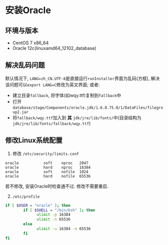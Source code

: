 # 安装Oracle

## 环境与版本
   * CentOS 7 x86_64
   * Oracle 12c(linuxamd64_12102_database)

## 解决乱码问题
默认情况下, `LANG=zh_CN.UTF-8`是直接运行`runInstaller`界面为乱码(方框), 解决该问题可以`export LANG=C`修改为英文界面;
或者:
   * 建立目录`fallback`, 将字体(如wqy.ttf)复制到`fallback`中
   * 打开`database/stage/Components/oracle.jdk/1.6.0.75.0/1/DataFiles/filegroup2.jar`
   * 将`fallback/wqy.ttf`加入到 **其** `jdk/jre/lib/fonts/`中(目录结构为`jdk/jre/lib/fonts/fallback/wqy.ttf`)

## 修改Linux系统配置
   1. 修改 `/etc/security/limits.conf`
```
oracle           soft    nproc   2047
oracle           hard    nproc   16384
oracle           soft    nofile  1024
oracle           hard    nofile  65536
```
若不修改, 安装Oracle时检查通不过. 修改不需要重启.

   2. `/etc/profile`
```bash
if [ $USER = "oracle" ]; then
        if [ $SHELL = "/bin/ksh" ]; then
              ulimit -p 16384
              ulimit -n 65536
        else
              ulimit -u 16384 -n 65536
        fi
fi
```
